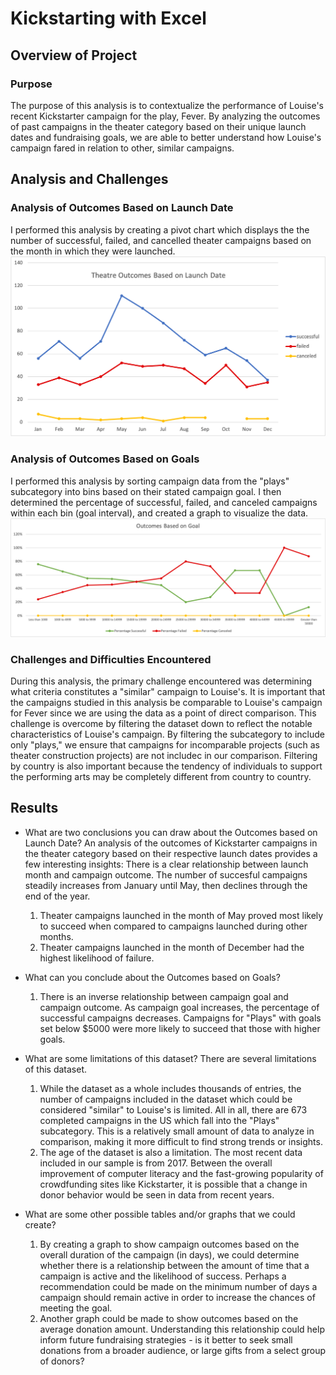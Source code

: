 # Kickstarting with Excel

## Overview of Project

### Purpose
The purpose of this analysis is to contextualize the performance of Louise's recent Kickstarter campaign for the play, Fever. By analyzing the outcomes of past campaigns in the theater category based on their unique launch dates and fundraising goals, we are able to better understand how Louise's campaign fared in relation to other, similar campaigns.

## Analysis and Challenges 

### Analysis of Outcomes Based on Launch Date
I performed this analysis by creating a pivot chart which displays the the number of successful, failed, and cancelled theater campaigns based on the month in which they were launched.
![image_name](https://github.com/krystinmckee/Kickstarter-Analysis/blob/main/Resources/Theater_Outcomes_vs_Launch.png)

### Analysis of Outcomes Based on Goals
I performed this analysis by sorting campaign data from the "plays" subcategory into bins based on their stated campaign goal. I then determined the percentage of successful, failed, and canceled campaigns within each bin (goal interval), and created a graph to visualize the data.
![image_name](https://github.com/krystinmckee/Kickstarter-Analysis/blob/main/Resources/Outcomes_vs_Goals.png) 

### Challenges and Difficulties Encountered
During this analysis, the primary challenge encountered was determining what criteria constitutes a "similar" campaign to Louise's. It is important that the campaigns studied in this analysis be comparable to Louise's campaign for Fever since we are using the data as a point of direct comparison. This challenge is overcome by filtering the dataset down to reflect the notable characteristics of Louise's campaign. By filtering the subcategory to include only "plays," we ensure that campaigns for incomparable projects (such as theater construction projects) are not includec in our comparison. Filtering by country is also important because the tendency of individuals to support the performing arts may be completely different from country to country.

## Results

- What are two conclusions you can draw about the Outcomes based on Launch Date?
An analysis of the outcomes of Kickstarter campaigns in the theater category based on their respective launch dates provides a few interesting insights:
There is a clear relationship between launch month and campaign outcome. The number of succesful campaigns steadily increases from January until May, then declines through the end of the year.
  1. Theater campaigns launched in the month of May proved most likely to succeed when compared to campaigns launched during other months. 
  2. Theater campaigns launched in the month of December had the highest likelihood of failure.

- What can you conclude about the Outcomes based on Goals?
  1. There is an inverse relationship between campaign goal and campaign outcome. As campaign goal increases, the percentage of successful campaigns decreases. Campaigns for "Plays" with goals set below $5000 were more likely to succeed that those with higher goals.

- What are some limitations of this dataset?
There are several limitations of this dataset.
  1. While the dataset as a whole includes thousands of entries, the number of campaigns included in the dataset which could be considered "similar" to Louise's is limited. All in all, there are 673 completed campaigns in the US which fall into the "Plays" subcategory. This is a relatively small amount of data to analyze in comparison, making it more difficult to find strong trends or insights.
  2. The age of the dataset is also a limitation. The most recent data included in our sample is from 2017. Between the overall improvement of computer literacy and the fast-growing popularity of crowdfunding sites like Kickstarter, it is possible that a change in donor behavior would be seen in data from recent years.

- What are some other possible tables and/or graphs that we could create?
  1. By creating a graph to show campaign outcomes based on the overall duration of the campaign (in days), we could determine whether there is a relationship between the amount of time that a campaign is active and the likelihood of success. Perhaps a recommendation could be made on the minimum number of days a campaign should remain active in order to increase the chances of meeting the goal.
  2. Another graph could be made to show outcomes based on the average donation amount. Understanding this relationship could help inform future fundraising strategies - is it better to seek small donations from a broader audience, or large gifts from a select group of donors?
